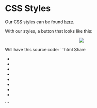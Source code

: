 # CSS Styles

Our CSS styles can be found [here](https://github.com/carrot/share-button/blob/master/src/styles.styl).

With our styles, a button that looks like this:
<p align="center">
<img src="http://i.imgur.com/f6jyApq.png">
</p>
Will have this source code:
```html
<share-button class="sharer-0" style="display: initial;">Share
    <div class="sb-social sb-top sb-center networks-7 active">
        <ul>
            <li class="pinterest enabled" data-network="pinterest">
                <a onclick="return false"></a>
            </li>
            <li class="twitter enabled" data-network="twitter">
                <a onclick="return false"></a>
            </li>
            <li class="facebook enabled" data-network="facebook">
                <a onclick="return false"></a>
            </li>
            <li class="whatsapp disabled" data-network="whatsapp">
                <a onclick="return false"></a>
            </li>
            <li class="googlePlus enabled" data-network="googlePlus">
                <a onclick="return false"></a>
            </li>
            <li class="reddit enabled" data-network="reddit">
                <a onclick="return false"></a>
            </li>
            <li class="linkedin enabled" data-network="linkedin">
                <a onclick="return false"></a>
            </li>
            <li class="email enabled" data-network="email">
                <a onclick="return false"></a>
            </li>
        </ul>
    </div>
</share-button>
```
